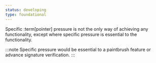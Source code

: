 ```yaml
---
status: developing
type: foundational
---
```


Specific :term[pointer] pressure is not the only way of achieving any functionality, except where specific pressure is essential to the functionality.

:::note
Specific pressure would be essential to a paintbrush feature or advance signature verification.
:::